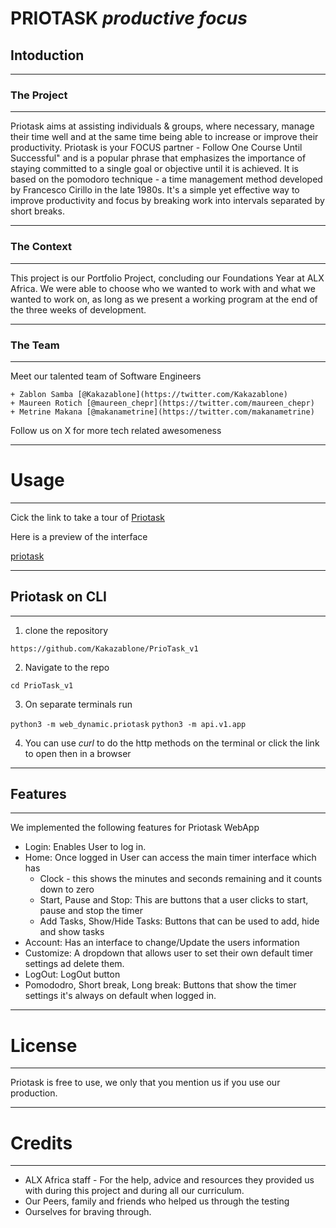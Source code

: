 # PRIOTASK *productive focus*

## Intoduction

---

### The Project

---

Priotask aims at assisting individuals & groups, where necessary, manage their time well and at the same time being able to increase or improve their productivity. Priotask is your FOCUS partner - Follow One Course Until Successful" and is a popular phrase that emphasizes the importance of staying committed to a single goal or objective until it is achieved.
It is based on the pomodoro technique - a time management method developed by Francesco Cirillo in the late 1980s. It's a simple yet effective way to improve productivity and focus by breaking work into intervals separated by short breaks.

---

### The Context

---

This project is our Portfolio Project, concluding our Foundations Year at ALX Africa. We were able to choose who we wanted to work with and what we wanted to work on, as long as we present a working program at the end of the three weeks of development.

---

### The Team

---

Meet our talented team of Software Engineers 

    + Zablon Samba [@Kakazablone](https://twitter.com/Kakazablone)    
    + Maureen Rotich [@maureen_chepr](https://twitter.com/maureen_chepr)
    + Metrine Makana [@makanametrine](https://twitter.com/makanametrine)

Follow us on X for more tech related awesomeness

---

# Usage

---
Cick the link to take a tour of [Priotask]()

Here is a preview of the interface

[priotask](/home/met/PrioTask_v1/web_dynamic/static/images/priotask.png)

___
## Priotask on CLI
___
1. clone the repository

`https://github.com/Kakazablone/PrioTask_v1`

2. Navigate to the repo

`cd PrioTask_v1`

3. On separate terminals run

`python3 -m web_dynamic.priotask`
`python3 -m api.v1.app`

4. You can use *curl* to do the http methods on the terminal or click the link to open then in a browser

___
## Features
___
We implemented the following features for Priotask WebApp

- Login: Enables User to log in.
- Home: Once logged in User can access the main timer interface which has
    - Clock - this shows the minutes and seconds remaining and it counts down to zero
    - Start, Pause and Stop: This are buttons that a user clicks to start, pause and stop the timer
    - Add Tasks, Show/Hide Tasks: Buttons that can be used to add, hide and show tasks
- Account: Has an interface to change/Update the users information
- Customize: A dropdown that allows user to set their own default timer settings ad delete them.
- LogOut: LogOut button
- Pomododro, Short break, Long break: Buttons that show the timer settings it's always on default when logged in.

___
# License
___
Priotask is free to use, we only that you mention us if you use our production.
___

# Credits
___
- ALX Africa staff - For the help, advice and resources they provided us with during this project and during all our curriculum.
- Our Peers, family and friends who helped us through the testing
- Ourselves for braving through.